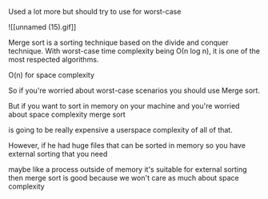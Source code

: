 Used a lot more but should try to use for worst-case

![[unnamed (15).gif]]

Merge sort is a sorting technique based on the divide and conquer technique. With worst-case time complexity being Ο(n log n), it is one of the most respected algorithms.  
  
O(n) for space complexity  
  
So if you're worried about worst-case scenarios you should use Merge sort.  
  
But if you want to sort in memory on your machine and you're worried about space complexity merge sort  
  
is going to be really expensive a userspace complexity of all of that.  
  
However, if he had huge files that can be sorted in memory so you have external sorting that you need  
  
maybe like a process outside of memory it's suitable for external sorting then merge sort is good because we won't care as much about space complexity